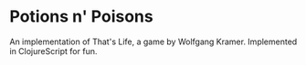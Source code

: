 # Potions n' Poisons

An implementation of That's Life, a game by Wolfgang Kramer.  Implemented in ClojureScript for fun.